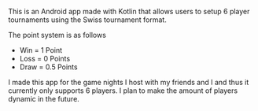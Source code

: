 This is an Android app made with Kotlin that allows users to setup 6 player tournaments using the Swiss tournament format.

The point system is as follows
- Win = 1 Point
- Loss = 0 Points
- Draw = 0.5 Points

I made this app for the game nights I host with my friends and I and thus it currently only supports 6 players. I plan to make the amount of players dynamic in the future.
